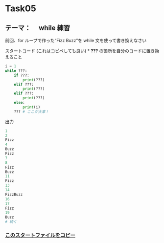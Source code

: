 # Task05

## テーマ：　 while 練習

前回、for ループで作った“Fizz Buzz”を while 文を使って書き換えなさい

スタートコード (これはコピペしても良い) \* **???** の箇所を自分のコードに置き換えること

```python
i = 1
while ???:
    if ???:
        print(???)
    elif ???:
        print(???)
    elif ???:
        print(???)
    else:
        print(i)
    ??? # ここが大事！

```

出力

```python
1
2
Fizz
4
Buzz
Fizz
7
8
Fizz
Buzz
11
Fizz
13
14
FizzBuzz
16
17
Fizz
19
Buzz
# 続く
```

### [このスタートファイルをコピー](https://github.com/Seigakuin/todays_task/blob/master/projects/task_templates/task05.py)

